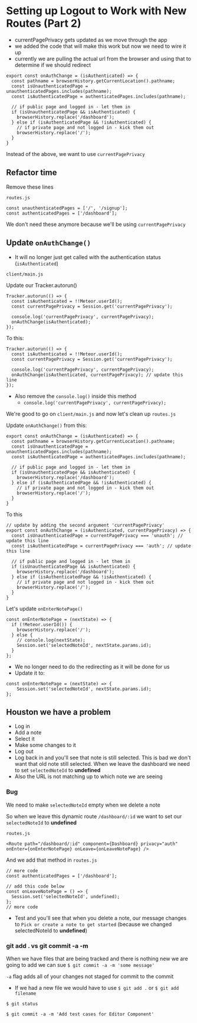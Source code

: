 # Setting up Logout to Work with New Routes (Part 2)
* currentPagePrivacy gets updated as we move through the app
* we added the code that will make this work but now we need to wire it up
* currently we are pulling the actual url from the browser and using that to determine if we should redirect

```
export const onAuthChange = (isAuthenticated) => {
  const pathname = browserHistory.getCurrentLocation().pathname;
  const isUnauthenticatedPage = unauthenticatedPages.includes(pathname);
  const isAuthenticatedPage = authenticatedPages.includes(pathname);

  // if public page and logged in - let them in
  if (isUnauthenticatedPage && isAuthenticated) {
    browserHistory.replace('/dashboard');
  } else if (isAuthenticatedPage && !isAuthenticated) {
    // if private page and not logged in - kick them out
    browserHistory.replace('/');
  }
}
```

Instead of the above, we want to use `currentPagePrivacy`

## Refactor time
Remove these lines

`routes.js`

```
const unauthenticatedPages = ['/', '/signup'];
const authenticatedPages = ['/dashboard'];
```

We don't need these anymore because we'll be using `currentPagePrivacy`

## Update `onAuthChange()`
* It will no longer just get called with the authentication status (`isAuthenticated`)

`client/main.js`

Update our Tracker.autorun()

```
Tracker.autorun(() => {
  const isAuthenticated = !!Meteor.userId();
  const currentPagePrivacy = Session.get('currentPagePrivacy');

  console.log('currentPagePrivacy', currentPagePrivacy);
  onAuthChange(isAuthenticated);
});
```

To this:

```
Tracker.autorun(() => {
  const isAuthenticated = !!Meteor.userId();
  const currentPagePrivacy = Session.get('currentPagePrivacy');

  console.log('currentPagePrivacy', currentPagePrivacy);
  onAuthChange(isAuthenticated, currentPagePrivacy); // update this line
});
```

* Also remove the `console.log()` inside this method
    + `console.log('currentPagePrivacy', currentPagePrivacy);`

We're good to go on `client/main.js` and now let's clean up `routes.js`

Update `onAuthChange()` from this:

```
export const onAuthChange = (isAuthenticated) => {
  const pathname = browserHistory.getCurrentLocation().pathname;
  const isUnauthenticatedPage = unauthenticatedPages.includes(pathname);
  const isAuthenticatedPage = authenticatedPages.includes(pathname);

  // if public page and logged in - let them in
  if (isUnauthenticatedPage && isAuthenticated) {
    browserHistory.replace('/dashboard');
  } else if (isAuthenticatedPage && !isAuthenticated) {
    // if private page and not logged in - kick them out
    browserHistory.replace('/');
  }
}
```

To this

```
// update by adding the second argument 'currentPagePrivacy'
export const onAuthChange = (isAuthenticated, currentPagePrivacy) => {
  const isUnauthenticatedPage = currentPagePrivacy === 'unauth'; // update this line
  const isAuthenticatedPage = currentPagePrivacy === 'auth'; // update this line

  // if public page and logged in - let them in
  if (isUnauthenticatedPage && isAuthenticated) {
    browserHistory.replace('/dashboard');
  } else if (isAuthenticatedPage && !isAuthenticated) {
    // if private page and not logged in - kick them out
    browserHistory.replace('/');
  }
}
```

Let's update `onEnterNotePage()`

```
const onEnterNotePage = (nextState) => {
  if (!Meteor.userId()) {
    browserHistory.replace('/');
  } else {
    // console.log(nextState);
    Session.set('selectedNoteId', nextState.params.id);
  }
};
```

* We no longer need to do the redirecting as it will be done for us
* Update it to:

```
const onEnterNotePage = (nextState) => {
    Session.set('selectedNoteId', nextState.params.id);
};
```

## Houston we have a problem
* Log in
* Add a note
* Select it
* Make some changes to it
* Log out
* Log back in and you'll see that note is still selected. This is bad we don't want that old note still selected. When we leave the dashboard we need to set `selectedNoteId` to **undefined**
* Also the URL is not matching up to which note we are seeing

### Bug
We need to make `selectedNoteId` empty when we delete a note

So when we leave this dynamic route `/dashboard/:id` we want to set our `selectedNoteId` to **undefined**

`routes.js`

```
<Route path="/dashboard/:id" component={Dashboard} privacy="auth" onEnter={onEnterNotePage} onLeave={onLeaveNotePage} />
```

And we add that method in `routes.js`

```
// more code
const authenticatedPages = ['/dashboard'];

// add this code below
const onLeaveNotePage = () => {
  Session.set('selectedNoteId', undefined);
};
// more code
```

* Test and you'll see that when you delete a note, our message changes to `Pick or create a note to get started` (because we changed selectedNoteId to **undefined**)

### git add . vs git commit -a -m
When we have files that are being tracked and there is nothing new we are going to add we can sue `$ git commit -a -m 'some message'`

`-a` flag adds all of your changes not staged for commit to the commit

* If we had a new file we would have to use `$ git add .` or `$ git add filename`

`$ git status`

`$ git commit -a -m 'Add test cases for Editor Component'`
